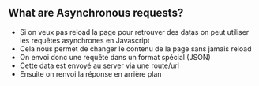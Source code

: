 ## What are Asynchronous requests?

- Si on veux pas reload la page pour retrouver des datas on peut utiliser les requêtes asynchrones en Javascript
- Cela nous permet de changer le contenu de la page sans jamais reload
- On envoi donc une requête dans un format spécial (JSON)
- Cette data est envoyé au server via une route/url
- Ensuite on renvoi la réponse en arrière plan
